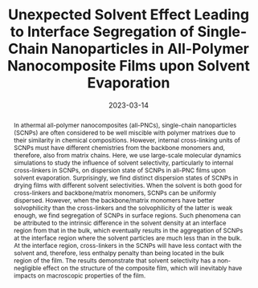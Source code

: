 ---
title: "Unexpected Solvent Effect Leading to Interface Segregation of  Single-Chain Nanoparticles in All-Polymer Nanocomposite Films upon  Solvent Evaporation"
authors:
- Zhao Qian
- You-Liang Zhu
- Zhong-Yuan Lu
- Hu-Jun Qian
date: "2023-03-14"
doi: "10.1021/acs.macromol.2c02061"
publication_types: ["期刊文章"]
publication: "Macromolecules"
publication_short: "Macromolecules 2023,5,56,2175-2182"
abstract: "
<!--more-->
In athermal all-polymer nanocomposites (all-PNCs),  single-chain nanoparticles (SCNPs) are often considered to be well  miscible with polymer matrixes due to their similarity in chemical  compositions. However, internal cross-linking units of SCNPs must have  different chemistries from the backbone monomers and, therefore, also  from matrix chains. Here, we use large-scale molecular dynamics  simulations to study the influence of solvent selectivity, particularly  to internal cross-linkers in SCNPs, on dispersion state of SCNPs in  all-PNC films upon solvent evaporation. Surprisingly, we find distinct  dispersion states of SCNPs in drying films with different solvent  selectivities. When the solvent is both good for cross-linkers and  backbone/matrix monomers, SCNPs can be uniformly dispersed. However,  when the backbone/matrix monomers have better solvophilicity than the  cross-linkers and the solvophilicity of the latter is weak enough, we  find segregation of SCNPs in surface regions. Such phenomena can be  attributed to the intrinsic difference in the solvent density at an  interface region from that in the bulk, which eventually results in the  aggregation of SCNPs at the interface region where the solvent particles  are much less than in the bulk. At the interface region, cross-linkers  in the SCNPs will have less contact with the solvent and, therefore,  less enthalpy penalty than being located in the bulk region of the film.  The results demonstrate that solvent selectivity has a non-negligible  effect on the structure of the composite film, which will inevitably  have impacts on macroscopic properties of the film."
url_pdf: "https://doi.org/10.1021/acs.macromol.2c02061"
---